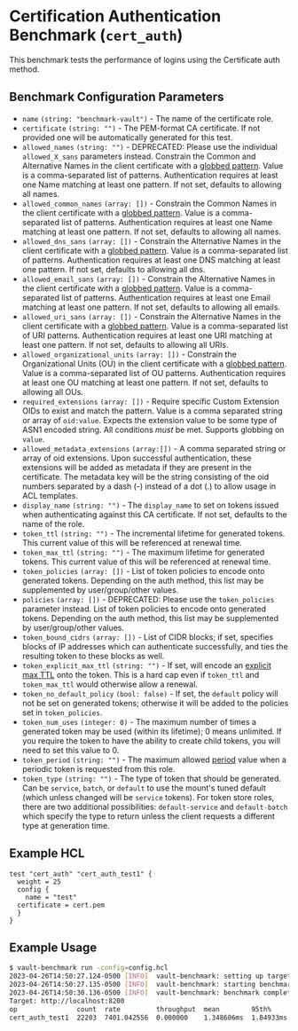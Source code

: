 # Certification Authentication Benchmark (`cert_auth`)

This benchmark tests the performance of logins using the Certificate auth method.

## Benchmark Configuration Parameters

- `name` `(string: "benchmark-vault")` - The name of the certificate role.
- `certificate` `(string: "")` - The PEM-format CA certificate. If not provided one will be automatically generated for this test.
- `allowed_names` `(string: "")` - DEPRECATED: Please use the individual
  `allowed_X_sans` parameters instead. Constrain the Common and Alternative
  Names in the client certificate with a [globbed pattern](https://github.com/ryanuber/go-glob/blob/master/README.md#example). Value is
  a comma-separated list of patterns. Authentication requires at least one Name
  matching at least one pattern. If not set, defaults to allowing all names.
- `allowed_common_names` `(array: [])` - Constrain the Common
  Names in the client certificate with a [globbed pattern](https://github.com/ryanuber/go-glob/blob/master/README.md#example). Value is
  a comma-separated list of patterns. Authentication requires at least one Name
  matching at least one pattern. If not set, defaults to allowing all names.
- `allowed_dns_sans` `(array: [])` - Constrain the Alternative
  Names in the client certificate with a [globbed pattern](https://github.com/ryanuber/go-glob/blob/master/README.md#example). Value is
  a comma-separated list of patterns. Authentication requires at least one DNS
  matching at least one pattern. If not set, defaults to allowing all dns.
- `allowed_email_sans` `(array: [])` - Constrain the Alternative
  Names in the client certificate with a [globbed pattern](https://github.com/ryanuber/go-glob/blob/master/README.md#example). Value is
  a comma-separated list of patterns. Authentication requires at least one
  Email matching at least one pattern. If not set, defaults to allowing all
  emails.
- `allowed_uri_sans` `(array: [])` - Constrain the Alternative
  Names in the client certificate with a [globbed pattern](https://github.com/ryanuber/go-glob/blob/master/README.md#example). Value is
  a comma-separated list of URI patterns. Authentication requires at least one
  URI matching at least one pattern. If not set, defaults to allowing all URIs.
- `allowed_organizational_units` `(array: [])` - Constrain the
  Organizational Units (OU) in the client certificate with a [globbed pattern](https://github.com/ryanuber/go-glob/blob/master/README.md#example). Value is
  a comma-separated list of OU patterns. Authentication requires at least one
  OU matching at least one pattern. If not set, defaults to allowing all OUs.
- `required_extensions` `(array: [])` - Require specific Custom
  Extension OIDs to exist and match the pattern. Value is a comma separated
  string or array of `oid:value`. Expects the extension value to be some type
  of ASN1 encoded string. All conditions _must_ be met. Supports globbing on
  `value`.
- `allowed_metadata_extensions` `(array:[])` - A comma separated string or
  array of oid extensions. Upon successful authentication, these extensions
  will be added as metadata if they are present in the certificate. The
  metadata key will be the string consisting of the oid numbers separated
  by a dash (-) instead of a dot (.) to allow usage in ACL templates.
- `display_name` `(string: "")` - The `display_name` to set on tokens issued
  when authenticating against this CA certificate. If not set, defaults to the
  name of the role.
- `token_ttl` `(string: "")` - The incremental lifetime for
  generated tokens. This current value of this will be referenced at renewal
  time.
- `token_max_ttl` `(string: "")` - The maximum lifetime for
  generated tokens. This current value of this will be referenced at renewal
  time.
- `token_policies` `(array: [])` - List of
  token policies to encode onto generated tokens. Depending on the auth method, this
  list may be supplemented by user/group/other values.
- `policies` `(array: [])` - DEPRECATED: Please
  use the `token_policies` parameter instead. List of token policies to encode
  onto generated tokens. Depending on the auth method, this list may be
  supplemented by user/group/other values.
- `token_bound_cidrs` `(array: [])` - List of
  CIDR blocks; if set, specifies blocks of IP addresses which can authenticate
  successfully, and ties the resulting token to these blocks as well.
- `token_explicit_max_ttl` `(string: "")` - If set, will encode
  an [explicit max
  TTL](https://developer.hashicorp.com/vault/docs/concepts/tokens#token-time-to-live-periodic-tokens-and-explicit-max-ttls)
  onto the token. This is a hard cap even if `token_ttl` and `token_max_ttl`
  would otherwise allow a renewal.
- `token_no_default_policy` `(bool: false)` - If set, the `default` policy will
  not be set on generated tokens; otherwise it will be added to the policies set
  in `token_policies`.
- `token_num_uses` `(integer: 0)` - The maximum number of times a generated
  token may be used (within its lifetime); 0 means unlimited.
  If you require the token to have the ability to create child tokens,
  you will need to set this value to 0.
- `token_period` `(string: "")` - The maximum allowed [period](https://developer.hashicorp.com/vault/docs/concepts/tokens#token-time-to-live-periodic-tokens-and-explicit-max-ttls) value when a periodic token is requested from this role.
- `token_type` `(string: "")` - The type of token that should be generated. Can
  be `service`, `batch`, or `default` to use the mount's tuned default (which
  unless changed will be `service` tokens). For token store roles, there are two
  additional possibilities: `default-service` and `default-batch` which specify
  the type to return unless the client requests a different type at generation
  time.

## Example HCL

```hcl
test "cert_auth" "cert_auth_test1" {
  weight = 25
  config {
    name = "test"
  certificate = cert.pem
  }
}
```

## Example Usage

```bash
$ vault-benchmark run -config=config.hcl
2023-04-26T14:50:27.124-0500 [INFO]  vault-benchmark: setting up targets
2023-04-26T14:50:27.135-0500 [INFO]  vault-benchmark: starting benchmarks: duration=3s
2023-04-26T14:50:30.136-0500 [INFO]  vault-benchmark: benchmark complete
Target: http://localhost:8200
op               count  rate         throughput  mean        95th%      99th%       successRatio
cert_auth_test1  22203  7401.042556  0.000000    1.348606ms  1.84933ms  2.458901ms  0.00%
```
